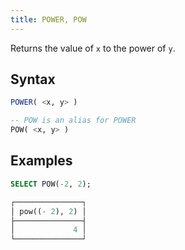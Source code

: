 ```yaml
---
title: POWER, POW
---
```


Returns the value of `x` to the power of `y`. 

## Syntax

```sql
POWER( <x, y> )

-- POW is an alias for POWER
POW( <x, y> )
```

## Examples

```sql
SELECT POW(-2, 2);

┌───────────────┐
│ pow((- 2), 2) │
├───────────────┤
│             4 │
└───────────────┘
```